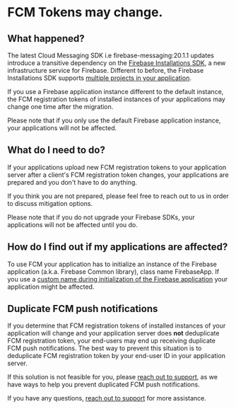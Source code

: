 # FCM Tokens may change.

## What happened?

The latest Cloud Messaging SDK i.e firebase-messaging:20.1.1 updates introduce a transitive
dependency on the
[Firebase Installations SDK](https://console.cloud.google.com/apis/library/firebaseinstallations.googleapis.com),
a new infrastructure service for Firebase. Different to before, the Firebase Installations SDK
supports
[multiple projects in your application](https://firebase.google.com/docs/projects/multiprojects).

If you use a Firebase application instance different to the default instance, the FCM registration
tokens of installed instances of your applications may change one time after the migration.

Please note that if you only use the default Firebase application instance, your applications will
not be affected.

## What do I need to do?

If your applications upload new FCM registration tokens to your application server after a client's
FCM registration token changes, your applications are prepared and you don't have to do anything.

If you think you are not prepared, please feel free to reach out to us in order to discuss
mitigation options.

Please note that if you do not upgrade your Firebase SDKs, your applications will not be affected
until you do.

## How do I find out if my applications are affected?

To use FCM your application has to initialize an instance of the Firebase application (a.k.a.
Firebase Common library), class name FirebaseApp. If you use a
[custom name during initialization of the Firebase application](https://github.com/firebase/firebase-android-sdk/blob/1e43a8e5988a99338921f9d10b1635ec99e78bdc/firebase-common/src/main/java/com/google/firebase/FirebaseApp.java#L282-L285)
your application might be affected.

## Duplicate FCM push notifications

If you determine that FCM registration tokens of installed instances of your application will change
and your application server does **not** deduplicate FCM registration token, your end-users may end
up receiving duplicate FCM push notifications. The best way to prevent this situation is to
deduplicate FCM registration token by your end-user ID in your application server.

If this solution is not feasible for you, please
[reach out to support](https://firebase.google.com/support/contact?utm_source=email&utm_medium=email&utm_campaign=firebase-installations-api-restrictions-problem),
as we have ways to help you prevent duplicated FCM push notifications.

If you have any questions,
[reach out to support](https://firebase.google.com/support/contact?utm_source=email&utm_medium=email&utm_campaign=firebase-installations-api-restrictions-problem)
for more assistance.

